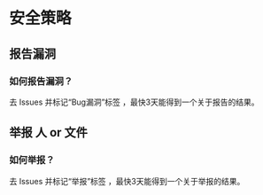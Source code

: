 # 安全策略

## 报告漏洞

### 如何报告漏洞？

去 Issues 并标记“Bug漏洞”标签 ，最快3天能得到一个关于报告的结果。

## 举报 人 or 文件

### 如何举报？

去 Issues 并标记“举报”标签 ，最快3天能得到一个关于举报的结果。
